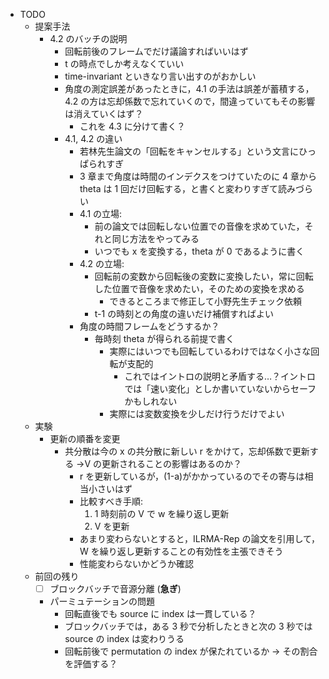- TODO
  - 提案手法
    - 4.2 のバッチの説明
      - 回転前後のフレームでだけ議論すればいいはず
      - t の時点でしか考えなくていい
      - time-invariant といきなり言い出すのがおかしい
      - 角度の測定誤差があったときに，4.1 の手法は誤差が蓄積する，4.2 の方は忘却係数で忘れていくので，間違っていてもその影響は消えていくはず？
        - これを 4.3 に分けて書く？
      - 4.1, 4.2 の違い
        - 若林先生論文の「回転をキャンセルする」という文言にひっぱられすぎ
        - 3 章まで角度は時間のインデクスをつけていたのに 4 章から theta は 1 回だけ回転する，と書くと変わりすぎて読みづらい
        - 4.1 の立場:
          - 前の論文では回転しない位置での音像を求めていた，それと同じ方法をやってみる
          - いつでも x を変換する，theta が 0 であるように書く
        - 4.2 の立場:
          - 回転前の変数から回転後の変数に変換したい，常に回転した位置で音像を求めたい，そのための変換を求める
            - できるところまで修正して小野先生チェック依頼
          - t-1 の時刻との角度の違いだけ補償すればよい
        - 角度の時間フレームをどうするか？
          - 毎時刻 theta が得られる前提で書く
            - 実際にはいつでも回転しているわけではなく小さな回転が支配的
              - これではイントロの説明と矛盾する…？イントロでは「速い変化」としか書いていないからセーフかもしれない
            - 実際には変数変換を少しだけ行うだけでよい
  - 実験
    - 更新の順番を変更
      - 共分散は今の x の共分散に新しい r をかけて，忘却係数で更新する →V の更新されることの影響はあるのか？
        - r を更新しているが，(1-a)がかかっているのでその寄与は相当小さいはず
        - 比較すべき手順:
          1. 1 時刻前の V で w を繰り返し更新
          2. V を更新
        - あまり変わらないとすると，ILRMA-Rep の論文を引用して，W を繰り返し更新することの有効性を主張できそう
        - 性能変わらないかどうか確認
  - 前回の残り
    - [ ] ブロックバッチで音源分離 (**急ぎ**)
    - パーミュテーションの問題
      - 回転直後でも source に index は一貫している？
      - ブロックバッチでは，ある 3 秒で分析したときと次の 3 秒では source の index は変わりうる
      - 回転前後で permutation の index が保たれているか → その割合を評価する？
